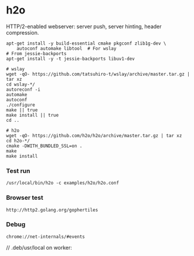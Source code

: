# h2o

HTTP/2-enabled webserver: server push, server hinting, header compression.

```
apt-get install -y build-essential cmake pkgconf zlib1g-dev \
    autoconf automake libtool  # For wslay
# From jessie-backports
apt-get install -y -t jessie-backports libuv1-dev

# wslay
wget -qO- https://github.com/tatsuhiro-t/wslay/archive/master.tar.gz | tar xz
cd wslay-*/
autoreconf -i
automake
autoconf
./configure
make || true
make install || true
cd ..

# h2o
wget -qO- https://github.com/h2o/h2o/archive/master.tar.gz | tar xz
cd h2o-*/
cmake -DWITH_BUNDLED_SSL=on .
make
make install
```

### Test run

`/usr/local/bin/h2o -c examples/h2o/h2o.conf`

### Browser test

`http://http2.golang.org/gophertiles`

### Debug

`chrome://net-internals/#events`

// .deb/usr/local on worker:
